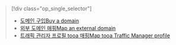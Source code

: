 > [!div class="op_single_selector"]
> * [<span data-ttu-id="11178-101">도메인 구입</span><span class="sxs-lookup"><span data-stu-id="11178-101">Buy a domain</span></span>](../articles/app-service-web/custom-dns-web-site-buydomains-web-app.md)
> * [<span data-ttu-id="11178-102">외부 도메인 매핑</span><span class="sxs-lookup"><span data-stu-id="11178-102">Map an external domain</span></span>](../articles/app-service-web/app-service-web-tutorial-custom-domain.md)
> * [<span data-ttu-id="11178-103">트래픽 관리자 프로필 tooa 매핑</span><span class="sxs-lookup"><span data-stu-id="11178-103">Map tooa Traffic Manager profile</span></span>](../articles/app-service-web/web-sites-traffic-manager-custom-domain-name.md)
> 
> 

